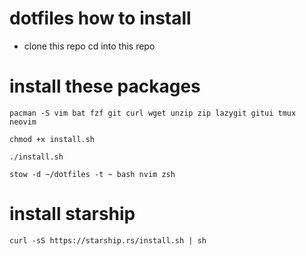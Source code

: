 # dotfiles how to install
- clone this repo cd into this repo
# install these packages
```
pacman -S vim bat fzf git curl wget unzip zip lazygit gitui tmux neovim
```
```
chmod +x install.sh
```
```
./install.sh
```
```
stow -d ~/dotfiles -t ~ bash nvim zsh
```

# install starship
```
curl -sS https://starship.rs/install.sh | sh
```

